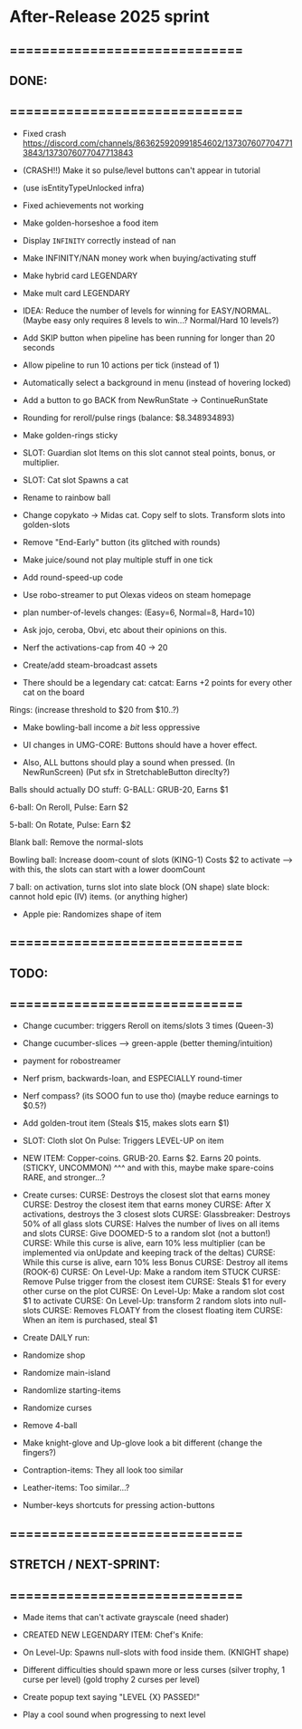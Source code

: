 

# After-Release 2025 sprint

## =============================
## DONE:
## =============================


- Fixed crash https://discord.com/channels/863625920991854602/1373076077047713843/1373076077047713843

- (CRASH!!) Make it so pulse/level buttons can't appear in tutorial
- (use isEntityTypeUnlocked infra)

- Fixed achievements not working

- Make golden-horseshoe a food item

- Display `INFINITY` correctly instead of nan
- Make INFINITY/NAN money work when buying/activating stuff

- Make hybrid card LEGENDARY
- Make mult card LEGENDARY

- IDEA: Reduce the number of levels for winning for EASY/NORMAL.
(Maybe easy only requires 8 levels to win...? Normal/Hard 10 levels?)

- Add SKIP button when pipeline has been running for longer than 20 seconds

- Allow pipeline to run 10 actions per tick (instead of 1)

- Automatically select a background in menu (instead of hovering locked)

- Add a button to go BACK from NewRunState -> ContinueRunState



- Rounding for reroll/pulse rings (balance: $8.348934893)
- Make golden-rings sticky


- SLOT: Guardian slot
Items on this slot cannot steal points, bonus, or multiplier.


- SLOT: Cat slot
Spawns a cat



- Rename to rainbow ball


- Change copykato -> Midas cat. Copy self to slots. Transform slots into golden-slots


- Remove "End-Early" button (its glitched with rounds)

- Make juice/sound not play multiple stuff in one tick
- Add round-speed-up code


- Use robo-streamer to put Olexas videos on steam homepage


- plan number-of-levels changes: (Easy=6, Normal=8, Hard=10)
- Ask jojo, ceroba, Obvi, etc about their opinions on this.


- Nerf the activations-cap from 40 -> 20


- Create/add steam-broadcast assets


- There should be a legendary cat:
catcat: Earns +2 points for every other cat on the board

Rings: (increase threshold to $20 from $10..?)


- Make bowling-ball income a *bit* less oppressive


- UI changes in UMG-CORE: Buttons should have a hover effect. 

- Also, ALL buttons should play a sound when pressed. (In NewRunScreen) 
(Put sfx in StretchableButton direclty?)


Balls should actually DO stuff:
G-BALL:
GRUB-20, Earns $1

6-ball: 
On Reroll, Pulse: Earn $2

5-ball:
On Rotate, Pulse: Earn $2

Blank ball:
Remove the normal-slots

Bowling ball:
Increase doom-count of slots (KING-1)
Costs $2 to activate
--> with this, the slots can start with a lower doomCount

7 ball: on activation, turns slot into slate block (ON shape)
slate block: cannot hold epic (IV) items. (or anything higher) 


- Apple pie: Randomizes shape of item







## =============================
## TODO:
## =============================


- Change cucumber: triggers Reroll on items/slots 3 times (Queen-3)

- Change cucumber-slices --> green-apple (better theming/intuition)


- payment for robostreamer


- Nerf prism, backwards-loan, and ESPECIALLY round-timer
- Nerf compass? (its SOOO fun to use tho) (maybe reduce earnings to $0.5?)

- Add golden-trout item (Steals $15, makes slots earn $1)

- SLOT: Cloth slot
On Pulse: Triggers LEVEL-UP on item


- NEW ITEM: Copper-coins. GRUB-20. Earns $2. Earns 20 points.
(STICKY, UNCOMMON)
^^^ and with this, maybe make spare-coins RARE, and stronger...?

- Create curses:
CURSE: Destroys the closest slot that earns money
CURSE: Destroy the closest item that earns money
CURSE: After X activations, destroys the 3 closest slots
CURSE: Glassbreaker: Destroys 50% of all glass slots
CURSE: Halves the number of lives on all items and slots
CURSE: Give DOOMED-5 to a random slot (not a button!)
CURSE: While this curse is alive, earn 10% less multiplier
(can be implemented via onUpdate and keeping track of the deltas)
CURSE: While this curse is alive, earn 10% less Bonus
CURSE: Destroy all items (ROOK-6)
CURSE: On Level-Up: Make a random item STUCK
CURSE: Remove Pulse trigger from the closest item
CURSE: Steals $1 for every other curse on the plot
CURSE: On Level-Up: Make a random slot cost $1 to activate
CURSE: On Level-Up: transform 2 random slots into null-slots
CURSE: Removes FLOATY from the closest floating item
CURSE: When an item is purchased, steal $1


- Create DAILY run:
- Randomize shop
- Randomize main-island
- Randomlize starting-items
- Randomize curses


- Remove 4-ball



- Make knight-glove and Up-glove look a bit different
(change the fingers?)

- Contraption-items: They all look too similar

- Leather-items: Too similar...?


- Number-keys shortcuts for pressing action-buttons






## =============================
## STRETCH / NEXT-SPRINT:
## =============================


- Made items that can't activate grayscale (need shader)

- CREATED NEW LEGENDARY ITEM: Chef's Knife: 
- On Level-Up: Spawns null-slots with food inside them. (KNIGHT shape)


- Different difficulties should spawn more or less curses 
(silver trophy, 1 curse per level) (gold trophy 2 curses per level)

- Create popup text saying "LEVEL {X} PASSED!"
- Play a cool sound when progressing to next level

